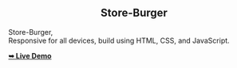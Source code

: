 
  <h2 align="center">Store-Burger</h2>

 Store-Burger, <br />Responsive for all devices, build using HTML, CSS, and JavaScript.

  <a href="https://store-burger-il5bsquh1-yujitechs-projects.vercel.app"><strong>➥ Live Demo</strong></a>  
